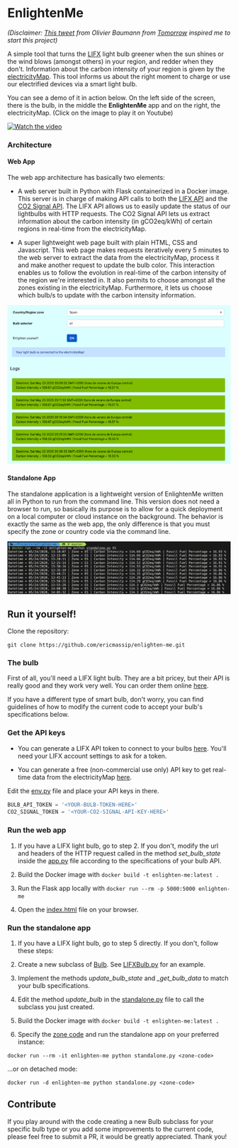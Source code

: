 # EnlightenMe

_(Disclaimer: [This tweet](https://twitter.com/obauma/status/1220624748062953472?ref_src=twsrc%5Etfw%7Ctwcamp%5Etweetembed%7Ctwterm%5E1220624748062953472&ref_url=https%3A%2F%2Fwww.tmrow.com%2Fblog%2F5-climate-myths-that-need-to-die%2F)
from Olivier Baumann from [Tomorrow](https://www.tmrow.com/) inspired me to start this project)_

A simple tool that turns the [LIFX](https://eu.lifx.com/) light bulb greener when the sun shines or the wind blows 
(amongst others) in your region, and redder when they don't. Information about the carbon intensity of your region
is given by the [electricityMap](https://www.electricitymap.org/map). This tool informs us about the right moment 
to charge or use our electrified devices via a smart light bulb.

You can see a demo of it in action below. On the left side of the screen, there is the bulb, in the middle the **EnlightenMe**
app and on the right, the electricityMap. (Click on the image to play it on Youtube)

[![Watch the video](https://img.youtube.com/vi/uwskfGy-IjY/maxresdefault.jpg)](https://youtu.be/uwskfGy-IjY)


### Architecture

#### Web App
The web app architecture has basically two elements:

* A web server built in Python with Flask containerized in a Docker image. This server is in charge of making
API calls to both the [LIFX API](https://api.developer.lifx.com/) and the [CO2 Signal API](https://docs.co2signal.com/).
The LIFX API allows us to easily update the status of our lightbulbs with HTTP requests. The CO2 Signal API
lets us extract information about the carbon intensity (in gCO2eq/kWh) of certain regions in real-time from the
electricityMap.

* A super lightweight web page built with plain HTML, CSS and Javascript. This web page makes requests iteratively 
every 5 minutes to the web server to extract the data from the electricityMap, process it and make another request to
update the bulb color. This interaction enables us to follow the evolution in real-time of the carbon intensity of
the region we're interested in. It also permits to choose amongst all the zones existing in the 
electricityMap. Furthermore, it lets us choose which bulb/s to update with the carbon intensity information.

![EnlightenMe time evolution](web/img/enlighten_me_time_evolution.png)


#### Standalone App
The standalone application is a lightweight version of EnlightenMe written all in Python to run from the command line. 
This version does not need a browser to run, so basically its purpose is to allow for a quick deployment on a local 
computer or cloud instance on the background. The behavior is exactly the same as the web app, the only difference is 
that you must specify the zone or country code via the command line.

![EnlightenMe standalone](web/img/enlighten_me_standalone.png)

## Run it yourself!

Clone the repository:

```shell script
git clone https://github.com/ericmassip/enlighten-me.git
```

### The bulb

First of all, you'll need a LIFX light bulb. They are a bit pricey, but their API is really good and they work very well.
You can order them online [here](https://eu.lifx.com/).

If you have a different type of smart bulb, don't worry, you can find guidelines of how to modify the current code to 
accept your bulb's specifications below.

### Get the API keys

* You can generate a LIFX API token to connect to your bulbs [here](https://api.developer.lifx.com/docs/authentication). 
You'll need your LIFX account settings to ask for a token.

* You can generate a free (non-commercial use only) API key to get real-time data from the electricityMap [here](https://docs.co2signal.com/).

Edit the [env.py](https://github.com/ericmassip/enlighten-me/blob/master/env.py) file and place your API keys in there.

```python
BULB_API_TOKEN = '<YOUR-BULB-TOKEN-HERE>'
CO2_SIGNAL_TOKEN = '<YOUR-CO2-SIGNAL-API-KEY-HERE>'
```

### Run the web app

1. If you have a LIFX light bulb, go to step 2. If you don't, modify the url and headers of the HTTP request called in the 
method *set_bulb_state* inside the [app.py](https://github.com/ericmassip/enlighten-me/blob/master/app.py) file 
according to the specifications of your bulb API.

2. Build the Docker image with ```docker build -t enlighten-me:latest .```

3. Run the Flask app locally with ```docker run --rm -p 5000:5000 enlighten-me```

4. Open the [index.html](https://github.com/ericmassip/enlighten-me/blob/master/web-app/index.html) file on your browser.

### Run the standalone app

1. If you have a LIFX light bulb, go to step 5 directly. If you don't, follow these steps:

2. Create a new subclass of [Bulb](https://github.com/ericmassip/enlighten-me/blob/master/bulbs/bulb.py). See 
[LIFXBulb.py](https://github.com/ericmassip/enlighten-me/blob/master/bulbs/lifx_bulb.py) for an example.
3. Implement the methods *update_bulb_state* and *_get_bulb_data* to match your bulb specifications.
4. Edit the method *update_bulb* in the [standalone.py](https://github.com/ericmassip/enlighten-me/blob/master/bulbs/standalone.py)
file to call the subclass you just created.

5. Build the Docker image with ```docker build -t enlighten-me:latest .```

6. Specify the [zone code](https://github.com/tmrowco/electricitymap-contrib/blob/master/config/zones.json) and run the 
standalone app on your preferred instance:
```shell script
docker run --rm -it enlighten-me python standalone.py <zone-code>
```

...or on detached mode:
```shell script
docker run -d enlighten-me python standalone.py <zone-code>
```

## Contribute

If you play around with the code creating a new Bulb subclass for your specific bulb type or you add some improvements
to the current code, please feel free to submit a PR, it would be greatly appreciated. Thank you! 









